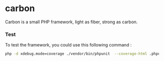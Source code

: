 # carbon
Carbon is a small PHP framework, light as fiber, strong as carbon.


### Test
To test the framework, you could use this following command :

```bash
php -d xdebug.mode=coverage ./vendor/bin/phpunit  --coverage-html .phpunit.result.cache/html-code-coverage
```